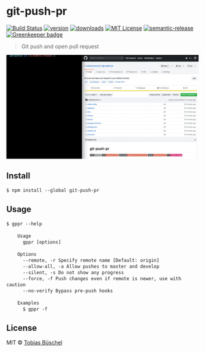 # git-push-pr

[![Build Status](https://img.shields.io/travis/tobiasbueschel/git-push-pr/master.svg?style=flat-square)](https://travis-ci.com/tobiasbueschel/git-push-pr)
[![version](https://img.shields.io/npm/v/git-push-pr.svg?style=flat-square)](http://npm.im/git-push-pr)
[![downloads](https://img.shields.io/npm/dm/git-push-pr.svg?style=flat-square)](http://npm-stat.com/charts.html?package=git-push-pr)
[![MIT License](https://img.shields.io/npm/l/git-push-pr.svg?style=flat-square)](http://opensource.org/licenses/MIT)
[![semantic-release](https://img.shields.io/badge/%20%20%F0%9F%93%A6%F0%9F%9A%80-semantic--release-e10079.svg?style=flat-square)](https://github.com/semantic-release/semantic-release) [![Greenkeeper badge](https://badges.greenkeeper.io/tobiasbueschel/git-push-pr.svg)](https://greenkeeper.io/)

> Git push and open pull request

![demo](./demo.gif)

## Install

```
$ npm install --global git-push-pr
```

## Usage

```
$ gppr --help

	Usage
	  gppr [options]

	Options
	  --remote, -r Specify remote name [Default: origin]
	  --allow-all, -a Allow pushes to master and develop
	  --silent, -s Do not show any progress
	  --force, -f Push changes even if remote is newer, use with caution
	  --no-verify Bypass pre-push hooks

	Examples
	  $ gppr -f
```

## License

MIT © [Tobias Büschel](https://github.com/tobiasbueschel)
